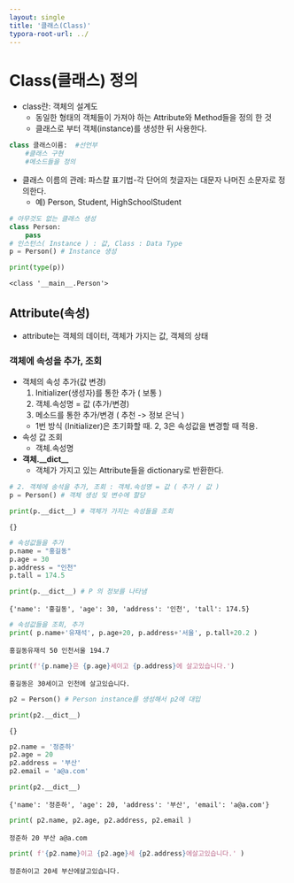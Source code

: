 ```yaml
---
layout: single
title: '클래스(Class)'
typora-root-url: ../
---
```


# Class(클래스) 정의

- class란: 객체의 설계도
    - 동일한 형태의 객체들이 가져야 하는 Attribute와 Method들을 정의 한 것
    - 클래스로 부터 객체(instance)를 생성한 뒤 사용한다.
```python
class 클래스이름:  #선언부
    #클래스 구현
    #메소드들을 정의
```
- 클래스 이름의 관례: 파스칼 표기법-각 단어의 첫글자는 대문자 나머진 소문자로 정의한다.
    - 예) Person, Student, HighSchoolStudent
    


```python
# 아무것도 없는 클래스 생성
class Person:
    pass
# 인스턴스( Instance ) : 값, Class : Data Type
p = Person() # Instance 생성
```


```python
print(type(p))    
```

    <class '__main__.Person'>


## Attribute(속성) 
- attribute는 객체의 데이터, 객체가 가지는 값, 객체의 상태

### 객체에 속성을 추가, 조회
- 객체의 속성 추가(값 변경)
    1. Initializer(생성자)를 통한 추가 ( 보통 )
    2. 객체.속성명 = 값 (추가/변경) 
    3. 메소드를 통한 추가/변경 ( 추천 -> 정보 은닉 ) 
    - 1번 방식 (Initializer)은 초기화할 때. 2, 3은 속성값을 변경할 때 적용.
- 속성 값 조회
    - 객체.속성명
- **객체.\_\_dict\_\_**
    - 객체가 가지고 있는 Attribute들을 dictionary로 반환한다.


```python
# 2. 객체에 송석을 추가, 조회 : 객체.속성명 = 값 ( 추가 / 값 )
p = Person() # 객체 생성 및 변수에 할당
```


```python
print(p.__dict__) # 객체가 가지는 속성들을 조회
```

    {}



```python
# 속성값들을 추가
p.name = "홍길동"
p.age = 30
p.address = "인천"
p.tall = 174.5
```


```python
print(p.__dict__) # P 의 정보를 나타냄
```

    {'name': '홍길동', 'age': 30, 'address': '인천', 'tall': 174.5}



```python
# 속성값들을 조회, 추가
print( p.name+'유재석', p.age+20, p.address+'서울', p.tall+20.2 )
```

    홍길동유재석 50 인천서울 194.7



```python
print(f'{p.name}은 {p.age}세이고 {p.address}에 살고있습니다.')
```

    홍길동은 30세이고 인천에 살고있습니다.



```python
p2 = Person() # Person instance를 생성해서 p2에 대입
```


```python
print(p2.__dict__)
```

    {}



```python
p2.name = '정준하'
p2.age = 20
p2.address = '부산'
p2.email = 'a@a.com'
```


```python
print(p2.__dict__)
```

    {'name': '정준하', 'age': 20, 'address': '부산', 'email': 'a@a.com'}



```python
print( p2.name, p2.age, p2.address, p2.email )
```

    정준하 20 부산 a@a.com



```python
print( f'{p2.name}이고 {p2.age}세 {p2.address}에살고있습니다.' )
```

    정준하이고 20세 부산에살고있습니다.
